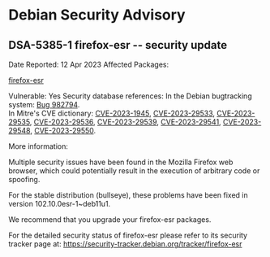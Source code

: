 
Debian Security Advisory
========================


DSA-5385-1 firefox-esr -- security update
-----------------------------------------



Date Reported:
12 Apr 2023
Affected Packages:

[firefox-esr](https://packages.debian.org/src:firefox-esr)

Vulnerable:
Yes
Security database references:
In the Debian bugtracking system: [Bug 982794](https://bugs.debian.org/cgi-bin/bugreport.cgi?bug=982794).  
In Mitre's CVE dictionary: [CVE-2023-1945](https://security-tracker.debian.org/tracker/CVE-2023-1945), [CVE-2023-29533](https://security-tracker.debian.org/tracker/CVE-2023-29533), [CVE-2023-29535](https://security-tracker.debian.org/tracker/CVE-2023-29535), [CVE-2023-29536](https://security-tracker.debian.org/tracker/CVE-2023-29536), [CVE-2023-29539](https://security-tracker.debian.org/tracker/CVE-2023-29539), [CVE-2023-29541](https://security-tracker.debian.org/tracker/CVE-2023-29541), [CVE-2023-29548](https://security-tracker.debian.org/tracker/CVE-2023-29548), [CVE-2023-29550](https://security-tracker.debian.org/tracker/CVE-2023-29550).  

More information:

Multiple security issues have been found in the Mozilla Firefox
web browser, which could potentially result in the execution
of arbitrary code or spoofing.


For the stable distribution (bullseye), these problems have been fixed in
version 102.10.0esr-1~deb11u1.


We recommend that you upgrade your firefox-esr packages.


For the detailed security status of firefox-esr please refer to
its security tracker page at:
<https://security-tracker.debian.org/tracker/firefox-esr>





